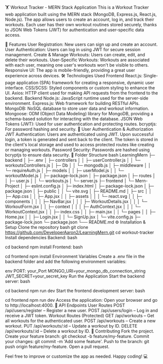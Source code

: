 🏋️ Workout Tracker - MERN Stack Application
This is a Workout Tracker web application built using the MERN stack (MongoDB, Express.js, React.js, Node.js). The app allows users to create an account, log in, and track their workouts. Each user has their own workout routines stored securely, thanks to JSON Web Tokens (JWT) for authentication and user-specific data access.

🚀 Features
User Registration: New users can sign up and create an account.
User Authentication: Users can log in using JWT for secure session management.
Create & Manage Workouts: Users can create, edit, and delete their workouts.
User-Specific Workouts: Workouts are associated with each user, meaning one user's workouts won't be visible to others.
Responsive UI: The app is mobile-friendly, providing a great user experience across devices.
🛠️ Technologies Used
Frontend
React.js: Single-page application (SPA) framework for creating a responsive, dynamic user interface.
CSS/SCSS: Styled components or custom styling to enhance the UI.
Axios: HTTP client used for making API requests from the frontend to the backend.
Backend
Node.js: JavaScript runtime used for the server-side environment.
Express.js: Web framework for building RESTful APIs.
MongoDB: NoSQL database to store user data and workout information.
Mongoose: ODM (Object Data Modeling) library for MongoDB, providing a schema-based solution for interacting with the database.
JSON Web Tokens (JWT): Used for user authentication and protecting routes.
bcryptjs: For password hashing and security.
🔑 User Authentication & Authorization
JWT Authentication: Users are authenticated using JWT. Upon successful login, a token is generated and sent back to the client. The token is stored in the client's local storage and used to access protected routes like creating or managing workouts.
Password Security: Passwords are hashed using bcryptjs to ensure data security.
📂 Folder Structure
bash
LearningMern
├─ backend
│  ├─ .env
│  ├─ controllers
│  │  ├─ userController.js
│  │  └─ workoutsControllers.js
│  ├─ Db
│  │  └─ mongodb.js
│  ├─ middleware
│  │  └─ requireAuth.js
│  ├─ models
│  │  ├─ userModel.js
│  │  └─ workoutModel.js
│  ├─ package-lock.json
│  ├─ package.json
│  ├─ routes
│  │  ├─ user.js
│  │  └─ workouts.js
│  └─ server.js
├─ frontend
│  └─ Mern-Project
│     ├─ eslint.config.js
│     ├─ index.html
│     ├─ package-lock.json
│     ├─ package.json
│     ├─ public
│     │  └─ vite.svg
│     ├─ README.md
│     ├─ src
│     │  ├─ App.css
│     │  ├─ App.jsx
│     │  ├─ assets
│     │  │  └─ react.svg
│     │  ├─ components
│     │  │  ├─ NavBar.jsx
│     │  │  ├─ WorkoutDetails.jsx
│     │  │  └─ WorkoutForm.jsx
│     │  ├─ context
│     │  │  ├─ AuthContext.jsx
│     │  │  └─ WorkoutContext.jsx
│     │  ├─ index.css
│     │  ├─ main.jsx
│     │  └─ pages
│     │     ├─ Home.jsx
│     │     ├─ Login.jsx
│     │     └─ SignUp.jsx
│     └─ vite.config.js
├─ package-lock.json
└─ package.json
└── README.md
⚙️ Installation & Setup
Clone the repository
bash
git clone https://github.com/DeveloperAaron2/LearningMern.git
cd workout-tracker
Install dependencies
Backend:
bash

cd backend
npm install
Frontend:
bash

cd frontend
npm install
Environment Variables
Create a .env file in the backend folder and add the following environment variables:

env
PORT: your_Port
MONGO_URI=your_mongo_db_connection_string
JWT_SECRET=your_secret_key
Run the Application
Start the backend server:
bash

cd backend
npm run dev
Start the frontend development server:
bash

cd frontend
npm run dev
Access the application: Open your browser and go to http://localhost:4000.
🧪 API Endpoints
User Routes
POST /api/users/register – Register a new user.
POST /api/users/login – Log in and receive a JWT token.
Workout Routes (Protected)
GET /api/workouts – Get all workouts for the authenticated user.
POST /api/workouts – Create a new workout.
PUT /api/workouts/:id – Update a workout by ID.
DELETE /api/workouts/:id – Delete a workout by ID.
🤝 Contributing
Fork the project.
Create your feature branch: git checkout -b feature/my-feature.
Commit your changes: git commit -m 'Add some feature'.
Push to the branch: git push origin feature/my-feature.
Open a pull request.

Feel free to improve or customize the app as needed. Happy coding! 💻
